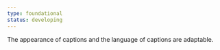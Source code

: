 ```yaml
---
type: foundational
status: developing
---
```


The appearance of captions and the language of captions are adaptable.